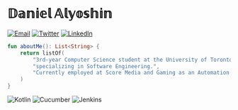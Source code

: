# 𝔻𝕒𝕟𝕚𝕖𝕝 𝔸𝕝𝕪𝕠𝕤𝕙𝕚𝕟

[![Email](https://img.shields.io/badge/-Email-EA4335?logo=gmail&logoColor=white&style=for-the-badge)](mailto:daniel.alyoshin@mail.utoronto.ca)
[![Twitter](https://img.shields.io/badge/-Twitter-1DA1F2?logo=twitter&logoColor=white&style=for-the-badge)](https://twitter.com/danielalyoshin)
[![LinkedIn](https://img.shields.io/badge/-LinkedIn-0A66C2?logo=linkedin&logoColor=white&style=for-the-badge)](https://www.linkedin.com/in/danielalyoshin/)

```kt
fun aboutMe(): List<String> {
    return listOf(
        "3rd-year Computer Science student at the University of Toronto " +
        "specializing in Software Engineering.",
        "Currently employed at Score Media and Gaming as an Automation Engineer."
    )
}
```

![Kotlin](https://img.shields.io/badge/-Kotlin-7F52FF?logo=kotlin&logoColor=white&style=for-the-badge)
![Cucumber](https://img.shields.io/badge/-Cucumber-23D96C?logo=cucumber&logoColor=white&style=for-the-badge)
![Jenkins](https://img.shields.io/badge/-Jenkins-D24939?logo=jenkins&logoColor=white&style=for-the-badge)
